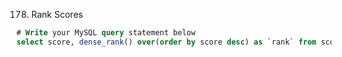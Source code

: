 178. Rank Scores
```sql
# Write your MySQL query statement below
select score, dense_rank() over(order by score desc) as `rank` from scores;
```
